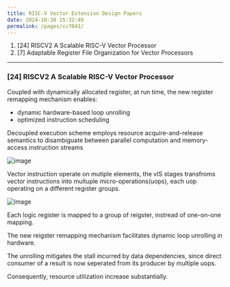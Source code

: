 ```yaml
---
title: RISC-V Vector Extension Design Papers
date: 2024-10-30 15:32:49
permalink: /pages/cc7041/
---
```


1. [24] RISCV2 A Scalable RISC-V Vector Processor
2. [7] Adaptable Register File Organization for Vector Processors

---
### [24] RISCV2 A Scalable RISC-V Vector Processor

Coupled with dynamically allocated register, at run time, the new register remapping mechanism enables:
- dynamic hardware-based loop unrolling
- optimized instruction scheduling

Decoupled execution scheme employs resource acquire-and-release semantics to disambiguate between parallel computation and memory-access instruction streams

![image](https://github.com/user-attachments/assets/3a7ef400-9ca7-406c-9df9-8e0281837dce)

Vector instruction operate on mutiple elements, the vIS stages transfroms vector instructions into multuple micro-operations(uops), each uop operating on a different register groups.

![image](https://github.com/user-attachments/assets/03117910-2565-4a3a-8175-bb7379e383e1)

Each logic register is mapped to a group of reigster, instread of one-on-one  mapping.

The new reigster remapping mechanism facilitates dynamic loop unrolling in hardware.

The unrolling mitigates the stall incurred by data dependencies, since direct consumer of a result is now seperated from its producer by multiple uops.

Consequently, resource utilization increase substantially.
